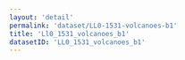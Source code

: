 ```yaml
---
layout: 'detail'
permalink: 'dataset/LL0-1531-volcanoes-b1'
title: 'Ll0_1531_volcanoes_b1'
datasetID: 'LL0_1531_volcanoes_b1'
---
```

